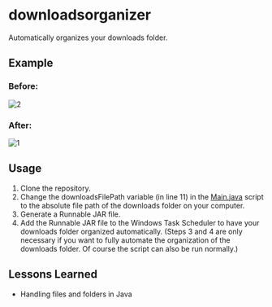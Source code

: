 # downloadsorganizer
Automatically organizes your downloads folder.

## Example
### Before:
![2](https://github.com/raphaelgebel/downloadsorganizer/assets/98976609/da33086e-e1a1-4757-951d-3e215c2a5817)
### After:
![1](https://github.com/raphaelgebel/downloadsorganizer/assets/98976609/fcb992c6-6c02-4eb6-9792-0ef5239e7b9f)

## Usage
1. Clone the repository.
2. Change the downloadsFilePath variable (in line 11) in the [Main.java](http://Main.java) script to the absolute file path of the downloads folder on your computer.
3. Generate a Runnable JAR file.
4. Add the Runnable JAR file to the Windows Task Scheduler to have your downloads folder organized automatically.
(Steps 3 and 4 are only necessary if you want to fully automate the organization of the downloads folder. Of course the script can also be run normally.)

## Lessons Learned
- Handling files and folders in Java

